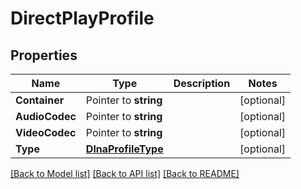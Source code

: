 # DirectPlayProfile

## Properties

Name | Type | Description | Notes
------------ | ------------- | ------------- | -------------
**Container** | Pointer to **string** |  | [optional] 
**AudioCodec** | Pointer to **string** |  | [optional] 
**VideoCodec** | Pointer to **string** |  | [optional] 
**Type** | [**DlnaProfileType**](DlnaProfileType.md) |  | [optional] 

[[Back to Model list]](../README.md#documentation-for-models) [[Back to API list]](../README.md#documentation-for-api-endpoints) [[Back to README]](../README.md)


